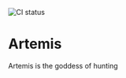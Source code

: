 ![CI status](https://github.com/Wynntils/Artemis/actions/workflows/ci.yml/badge.svg)

# Artemis
Artemis is the goddess of hunting
